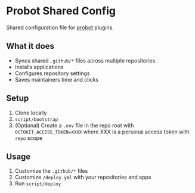 # Probot Shared Config

Shared configuration file for [probot](https://github.com/probot/) plugins.

## What it does

* Syncs shared `.github/*` files across multiple repositories
* Installs applications
* Configures repository settings
* Saves maintainers time and clicks

## Setup

1. Clone locally
2. `script/bootstrap`
3. (Optional) Create a `.env` file in the repo root with `OCTOKIT_ACCESS_TOKEN=XXXX` where XXX is a personal access token with `repo` scope

## Usage

1. Customize the `.github/*` files
2. Customize `/deploy.yml` with your repositories and apps
3. Run `script/deploy`
